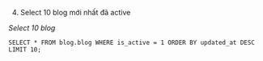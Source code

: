 4. Select 10 blog mới nhất đã active 

*Select 10 blog*

```mysql
SELECT * FROM blog.blog WHERE is_active = 1 ORDER BY updated_at DESC LIMIT 10;

```